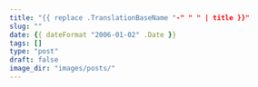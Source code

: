 ```yaml
---
title: "{{ replace .TranslationBaseName "-" " " | title }}"
slug: ""
date: {{ dateFormat "2006-01-02" .Date }}
tags: []
type: "post"
draft: false
image_dir: "images/posts/"
---
```

